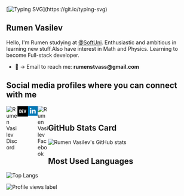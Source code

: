 [![Typing SVG](https://readme-typing-svg.demolab.com?font=Fira+Code&pause=1000&multiline=true&width=519&height=64&lines=Ongoing+training+at+%40SoftUni!;+On+my+way+to+become+a+Full-Stack+Developer!)](https://git.io/typing-svg)

## Rumen Vasilev
Hello, I'm Rumen studying at [@SoftUni](https://softuni.bg/). Enthusiastic and ambitious in learning new stuff.Also have interest in Math and Physics. Learning to become Full-stack developer.
* :postbox: -> Email to reach me: __rumenstvass@gmail.com__
## Social media profiles where you can connect with me
<a href="https://discord.com/users/457123255765958676">
  <img align="left" alt="Rumen Vasilev Discord" width="30px" src="https://external-content.duckduckgo.com/iu/?u=https%3A%2F%2Fclipartcraft.com%2Fimages%2Fdiscord-logo-transparent-svg-6.png&f=1&nofb=1&ipt=129c394b17e37e81ace43afe76717efbe38dd9bb8b87a8b6dd6f2678974b97e5ipo=images" />
</a>
<a href="https://dev.to/rumenvasil3v">
  <img align="left" alt="rumenvasil3v DEV.to" width="28px" src="https://raw.githubusercontent.com/edent/SuperTinyIcons/099dc12b59179d07d534069bc8551718f786d91a/images/svg/dev_to.svg" />
</a>
<a href="https://www.linkedin.com/in/rumen-vasilev-a79974264/">
  <img align="left" alt="Rumen Vsilev LinkedIn" width="26px" src="https://raw.githubusercontent.com/edent/SuperTinyIcons/099dc12b59179d07d534069bc8551718f786d91a/images/svg/linkedin.svg" />
</a>
<a href="https://www.facebook.com/profile.php?id=100021912128835">
  <img align="left" alt="Rumen Vasilev Facebook" width="28px" src="https://external-content.duckduckgo.com/iu/?u=http%3A%2F%2Fgetdrawings.com%2Fvectors%2Flogo-facebook-vector-9.png&f=1&nofb=1&ipt=7161193c772f6020b29f2703b60dd2bf6460eb27cf3bf3ba90efe06802e0ceebipo=images" />
</a>
<br/>

## GitHub Stats Card
![Rumen Vasilev's GitHub stats](https://github-readme-stats.vercel.app/api?username=rumenvasil3v&show_icons=true&theme=transparent)

## Most Used Languages
![Top Langs](https://github-readme-stats.vercel.app/api/top-langs/?username=rumenvasil3v&layout=compact)


![Profile views label](https://komarev.com/ghpvc/?username=rumenvasil3v&color=blueviolet&style=for-the-badge)
